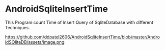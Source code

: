 AndroidSqliteInsertTime
=======================

This Program count Time of Insert Query of SqliteDatabase with different Techniques.


https://github.com/ddpatel2606/AndroidSqliteInsertTime/blob/master/AndroidSQliteDB/assets/image.png
